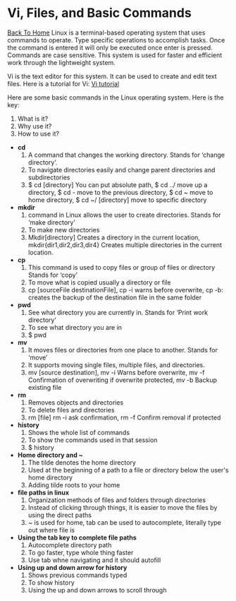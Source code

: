 # Vi, Files, and Basic Commands
[Back To Home](https://github.com/cjl72/MiniProject_1)
Linux is a terminal-based operating system that uses commands to operate. Type specific operations to accomplish tasks. Once the command is entered it will only be executed once enter is pressed. Commands are case sensitive. This system is used for faster and efficient work through the lightweight system. 

Vi is the text editor for this system. It can be used to create and edit text files. Here is a tutorial for Vi: 
[Vi tutorial](https://youtu.be/pU2k776i2Zw)

Here are some basic commands in the Linux operating system. Here is the key: 
   1. What is it? 
   2. Why use it? 
   3. How to use it? 
* **cd**
   1. A command that changes the working directory. Stands for ‘change directory’. 
   2. To navigate directories easily and change parent directories and subdirectories 
   3. $ cd  [directory] You can put absolute path, $ cd ../ move up a directory, $ cd - move to the previous directory, $ cd ~ move to         home directory, $ cd ~/ [directory] move to specific directory
* **mkdir**
   1. command in Linux allows the user to create directories. Stands for ‘make directory’
   2. To make new directories 
   3. Mkdir[directory] Creates a directory in the current location, mkdir{dir1,dir2,dir3,dir4} Creates multiple directories in the             current location. 
* **cp**
   1. This command is used to copy files or group of files or directory Stands for ‘copy’
   2. To move what is copied usually a directory or file
   3. cp [sourceFile destinationFile], cp -i warns before overwrite, cp -b: creates the backup of the destination file in the same             folder
* **pwd** 
   1. See what directory you are currently in. Stands for ‘Print work directory’
   2. To see what directory you are in
   3. $ pwd
* **mv** 
   1. It moves files or directories from one place to another. Stands for ‘move’
   2. It supports moving single files, multiple files, and directories.
   3. mv [source destination], mv -i Warns before overwrite, mv -f Confirmation of overwriting if overwrite protected, mv -b Backup           existing file
* **rm**
   1. Removes objects and directories 
   2. To delete files and directories
   3. rm [file] rm -i ask confirmation, rm -f Confirm removal if protected
* **history** 
   1. Shows the whole list of commands
   2. To show the commands used in that session  
   3. $ history
* __Home directory and ~__
   1. The tilde denotes the home directory
   2. Used at the beginning of a path to a file or directory below the user's home directory
   3. Adding tilde roots to your home
* **file paths in linux**
   1. Organization methods of files and folders through directories
   2. Instead of clicking through things, it is easier to move the files by using the direct paths
   3. ~ is used for home, tab can be used to autocomplete, literally type out where file is
* **Using the tab key to complete file paths**
   1. Autocomplete directory path 
   2. To go faster, type whole thing faster
   3. Use tab whne navigating and it should autofill 
* **Using up and down arrow for history**
   1. Shows previous commands typed
   2. To show history
   3. Using the up and down arrows to scroll through 
